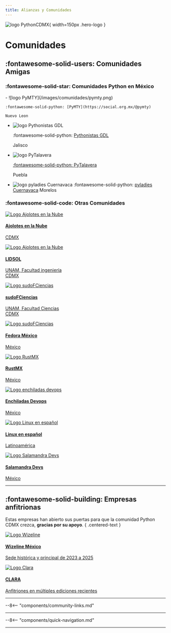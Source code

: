 ```yaml
---
title: Alianzas y Comunidades
---
```


![logo PythonCDMX](/images/logo.png){ width=150px .hero-logo }

# Comunidades

## :fontawesome-solid-users: Comunidades Amigas

### :fontawesome-solid-star: Comunidades Python en México

<div class="grid cards" markdown>
-   ![logo PyMTY](/images/comunidades/pymty.png)

    :fontawesome-solid-python: [PyMTY](https://social.org.mx/@pymty)

    Nuevo Leon

-   ![logo Pythonistas GDL](/images/comunidades/pythonistas-GDL.jpg)

    :fontawesome-solid-python: [Pythonistas GDL](https://pythonistas-gdl.org/)

    Jalisco

-   ![logo PyTalavera](/images/comunidades/pyTalavera.jpg)

    [:fontawesome-solid-python: PyTalavera](https://www.facebook.com/profile.php?id=61559788469426)

    Puebla

-   ![logo pyladies Cuernavaca](/images/comunidades/pyladies-cuernavaca.png)
    :fontawesome-solid-python: [pyladies Cuernavaca](https://pyladies-cuernavaca.quarto.pub/web/)
    Morelos
</div>

### :fontawesome-solid-code: Otras Comunidades

<div class="grid cards">

<!-- Ajolotes en la nube -->
<a href="https://www.meetup.com/es/ajolotesenlanube/" target="_blank" rel="noopener noreferrer">
  <div class="community-card">
    <img src="/images/comunidades/ajolotes-nube.png" alt="Logo Ajolotes en la Nube">
    <h4><i class="fab fa-aws"></i> Ajolotes en la Nube</h4>
    <p>CDMX</p>
  </div>
</a>

<!-- LIDSOL -->
<a href="https://www.meetup.com/es/ajolotesenlanube/" target="_blank" rel="noopener noreferrer">
  <div class="community-card">
    <img src="/images/comunidades/lidsol.png" alt="Logo Ajolotes en la Nube">
    <h4><i class="fas fa-code"></i> LIDSOL</h4>
    <p>UNAM, Facultad ingeniería<br>CDMX</p>
  </div>
</a>

<!-- sudofCiencias -->
<a href="https://linktr.ee/sudo_fciencias" target="_blank" rel="noopener noreferrer">
  <div class="community-card">
    <img src="/images/comunidades/sudofciencias.jpeg" alt="Logo sudoFCiencias">
    <h4><i class="fas fa-code"></i> sudoFCiencias</h4>
    <p>UNAM, Facultad Ciencias<br>CDMX</p>
  </div>
</a>

<!-- Fedora México-->
<a href="https://fedoramx.fedorapeople.org/" target="_blank" rel="noopener noreferrer">
  <div class="community-card">
    <img src="/images/comunidades/fedoramexico.png" alt="Logo sudoFCiencias">
    <h4><i class="fab fa-linux"></i> Fedora México</h4>
    <p>México</p>
  </div>

</a>

<!-- RustMX-->
<a href="https://rustmx.github.io/" target="_blank" rel="noopener noreferrer">
  <div class="community-card">
    <img src="/images/comunidades/rustmx.png" alt="Logo RustMX">
    <h4><i class="fab fa-rust"></i> RustMX</h4>
    <p>México</p>
  </div>
</a>
<!-- Enchiladas Devops-->
<a href="https://enchiladasdevops.com/" target="_blank" rel="noopener noreferrer">
  <div class="community-card">
    <img src="/images/comunidades/enchiladas-devops.png" alt="Logo enchiladas devops">
    <h4><i class="fas fa-server"></i> Enchiladas Devops</h4>
    <p>México</p>
  </div>
</a>

<!-- Linux en español -->
<a href="https://t.me/linuxito" target="_blank" rel="noopener noreferrer">
  <div class="community-card">
    <img src="/images/comunidades/LinuxEnEspanol.jpg" alt="Logo Linux en español">
    <h4><i class="fab fa-linux"></i> Linux en español</h4>
    <p>Latinoamérica</p>
  </div>
</a>

<!-- Salamandra DEVS-->
<a href="https://t.me/salamandradevs" target="_blank" rel="noopener noreferrer">
  <div class="community-card">
    <img src="/images/comunidades/salamandra-devs.jpg" alt="Logo Salamandra Devs">
    <h4><i class="fas fa-code"></i> Salamandra Devs</h4>
    <p>México</p>
  </div>
</a>
</div>

---

## :fontawesome-solid-building: Empresas anfitrionas

Estas empresas han abierto sus puertas para que la comunidad Python CDMX crezca, **gracias por su apoyo**.
{ .centered-text }

<div class="grid cards">
<!-- Wizeline Mexico -->
<a href="https://www.wizeline.com/" target="_blank" rel="noopener noreferrer">
  <div class="community-card">
    <img src="/images/comunidades/wizeline.png" alt="Logo Wizeline">
    <h4><i class="fas fa-building"></i> Wizeline México</h4>
    <p>Sede histórica y principal de 2023 a 2025</p>
  </div>
</a>

<!-- Clara -->
<a href="https://www.clara.com/" target="_blank" rel="noopener noreferrer">
  <div class="community-card">
    <img src="/images/comunidades/clara.png" alt="Logo Clara">
    <h4><i class="fas fa-building"></i> CLARA</h4>
    <p>Anfitriones en múltiples ediciones recientes</p>
  </div>
</a>
</div>

---

--8<-- "components/community-links.md"

---

--8<-- "components/quick-navigation.md"

---
